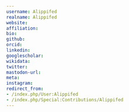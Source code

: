 ```yaml
---
username: Alippifed
realname: Alippifed
website: 
affiliation: 
bio: 
github: 
orcid: 
linkedin: 
googlescholar: 
wikidata: 
twitter: 
mastodon-url: 
meta:
instagram:
redirect_from:
- /index.php/User:Alippifed
- /index.php/Special:Contributions/Alippifed
---
```

